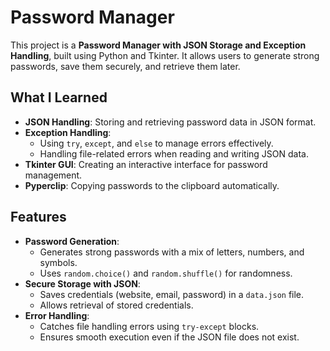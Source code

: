 # Password Manager

This project is a **Password Manager with JSON Storage and Exception Handling**, built using Python and Tkinter. It allows users to generate strong passwords, save them securely, and retrieve them later.

## What I Learned

- **JSON Handling**: Storing and retrieving password data in JSON format.
- **Exception Handling**:
  - Using `try`, `except`, and `else` to manage errors effectively.
  - Handling file-related errors when reading and writing JSON data.
- **Tkinter GUI**: Creating an interactive interface for password management.
- **Pyperclip**: Copying passwords to the clipboard automatically.

## Features

- **Password Generation**:
  - Generates strong passwords with a mix of letters, numbers, and symbols.
  - Uses `random.choice()` and `random.shuffle()` for randomness.
- **Secure Storage with JSON**:
  - Saves credentials (website, email, password) in a `data.json` file.
  - Allows retrieval of stored credentials.
- **Error Handling**:
  - Catches file handling errors using `try-except` blocks.
  - Ensures smooth execution even if the JSON file does not exist.